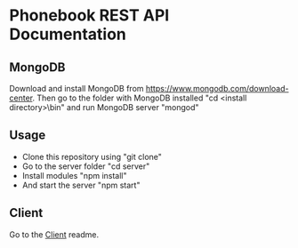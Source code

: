 # Phonebook REST API Documentation

## MongoDB
Download and install MongoDB from <https://www.mongodb.com/download-center>.
Then go to the folder with MongoDB installed "cd &lt;install directory>\bin" and run MongoDB server "mongod"

## Usage
* Clone this repository using "git clone"
* Go to the server folder "cd server"
* Install modules "npm install"
* And start the server "npm start"

## Client
 Go to the [Client](client/README.md) readme.
